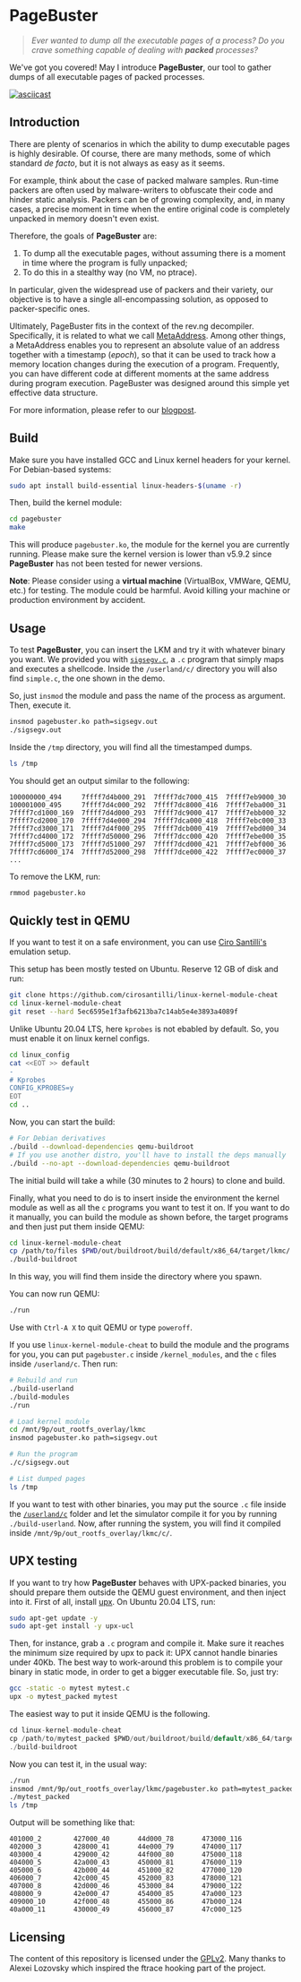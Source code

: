 # PageBuster

>_Ever wanted to dump all the executable pages of a process? Do you crave something capable of dealing with **packed** processes?_

We've got you covered! May I introduce **PageBuster**, our tool to gather dumps of all executable pages of packed processes.

[![asciicast](https://asciinema.org/a/cJH2O5N8w8Dd0GUuHw9kj8CZM.svg)](https://asciinema.org/a/cJH2O5N8w8Dd0GUuHw9kj8CZM)

Introduction
------------

There are plenty of scenarios in which the ability to dump executable pages is highly desirable. Of course, there are many methods, some of which standard _de facto_, but it is not always as easy as it seems.

For example, think about the case of packed malware samples. Run-time packers are often used by malware-writers to obfuscate their code and hinder static analysis. Packers can be of growing complexity, and, in many cases, a precise moment in time when the entire original code is completely unpacked in memory doesn't even exist.

Therefore, the goals of **PageBuster** are:

1. To dump all the executable pages, without assuming there is a moment in time where the program is fully unpacked;
2. To do this in a stealthy way (no VM, no ptrace).

In particular, given the widespread use of packers and their variety, our objective is to have a single all-encompassing solution, as opposed to packer-specific ones.

Ultimately, PageBuster fits in the context of the rev.ng decompiler. Specifically, it is related to what we call [MetaAddress](https://github.com/revng/revng/blob/9869f05/include/revng/Support/MetaAddress.h#L382). Among other things, a MetaAddress enables you to represent an absolute value of an address together with a timestamp (_epoch_), so that it can be used to track how a memory location changes during the execution of a program. Frequently, you can have different code at different moments at the same address during program execution. PageBuster was designed around this simple yet effective data structure.

For more information, please refer to our [blogpost](https://rev.ng/blog/dump/post.html).

Build
------

Make sure you have installed GCC and Linux kernel headers for your kernel. For Debian-based systems:

```sh
sudo apt install build-essential linux-headers-$(uname -r)
```

Then, build the kernel module:

```sh
cd pagebuster
make
```

This will produce `pagebuster.ko`, the module for the kernel you are currently running.
Please make sure the kernel version is lower than v5.9.2 since **PageBuster** has not been tested for newer versions.

**Note**: Please consider using a **virtual machine** (VirtualBox, VMWare, QEMU, etc.) for testing. The module could be harmful. Avoid killing your machine or production environment by accident.

Usage
-----

To test **PageBuster**, you can insert the LKM and try it with whatever binary you want. We provided you with [`sigsegv.c`](https://github.com/zTehRyaN/pagebuster/blob/main/sigsegv.c), a `.c` program that simply maps and executes a shellcode. Inside the `/userland/c/` directory you will also find `simple.c`, the one shown in the demo.

So, just `insmod` the module and pass the name of the process as argument. Then, execute it.

```sh
insmod pagebuster.ko path=sigsegv.out
./sigsegv.out
```

Inside the `/tmp` directory, you will find all the timestamped dumps.

```sh
ls /tmp
```

You should get an output similar to the following:

```
100000000_494     7ffff7d4b000_291  7ffff7dc7000_415  7ffff7eb9000_30
100001000_495     7ffff7d4c000_292  7ffff7dc8000_416  7ffff7eba000_31
7ffff7cd1000_169  7ffff7d4d000_293  7ffff7dc9000_417  7ffff7ebb000_32
7ffff7cd2000_170  7ffff7d4e000_294  7ffff7dca000_418  7ffff7ebc000_33
7ffff7cd3000_171  7ffff7d4f000_295  7ffff7dcb000_419  7ffff7ebd000_34
7ffff7cd4000_172  7ffff7d50000_296  7ffff7dcc000_420  7ffff7ebe000_35
7ffff7cd5000_173  7ffff7d51000_297  7ffff7dcd000_421  7ffff7ebf000_36
7ffff7cd6000_174  7ffff7d52000_298  7ffff7dce000_422  7ffff7ec0000_37
...
```

To remove the LKM, run:

```sh
rmmod pagebuster.ko
```

Quickly test in QEMU
--------------------

If you want to test it on a safe environment, you can use [Ciro Santilli's](https://github.com/cirosantilli/linux-kernel-module-cheat) emulation setup.

This setup has been mostly tested on Ubuntu.
Reserve 12 GB of disk and run:

```sh
git clone https://github.com/cirosantilli/linux-kernel-module-cheat
cd linux-kernel-module-cheat
git reset --hard 5ec6595e1f3afb6213ba7c14ab5e4e3893a4089f
```

Unlike Ubuntu 20.04 LTS, here `kprobes` is not ebabled by default. So, you must enable it on linux kernel configs.

```sh
cd linux_config
cat <<EOT >> default
-
# Kprobes
CONFIG_KPROBES=y
EOT
cd ..
```

Now, you can start the build:

```sh
# For Debian derivatives
./build --download-dependencies qemu-buildroot
# If you use another distro, you'll have to install the deps manually
./build --no-apt --download-dependencies qemu-buildroot
```

The initial build will take a while (30 minutes to 2 hours) to clone and build.

Finally, what you need to do is to insert inside the environment the kernel module as well as all the `c` programs you want to test it on.
If you want to do it manually, you can build the module as shown before, the target programs and then just put them inside QEMU:

```sh
cd linux-kernel-module-cheat
cp /path/to/files $PWD/out/buildroot/build/default/x86_64/target/lkmc/
./build-buildroot
```

In this way, you will find them inside the directory where you spawn.

You can now run QEMU:

```sh
./run
```

Use with `Ctrl-A X` to quit QEMU or type `poweroff`.

If you use `linux-kernel-module-cheat` to build the module and the programs for you, you can put `pagebuster.c` inside `/kernel_modules`, and the `c` files inside `/userland/c`. Then run:

```sh
# Rebuild and run
./build-userland
./build-modules
./run

# Load kernel module
cd /mnt/9p/out_rootfs_overlay/lkmc
insmod pagebuster.ko path=sigsegv.out

# Run the program
./c/sigsegv.out

# List dumped pages
ls /tmp
```

If you want to test with other binaries, you may put the source `.c` file inside the [`/userland/c`](https://github.com/cirosantilli/linux-kernel-module-cheat/tree/master/userland/c) folder and let the simulator compile it for you by running `./build-userland`. Now, after running the system, you will find it compiled inside `/mnt/9p/out_rootfs_overlay/lkmc/c/`.

UPX testing
-----------

If you want to try how **PageBuster** behaves with UPX-packed binaries, you should prepare them outside the QEMU guest environment, and then inject into it.
First of all, install [upx](https://upx.github.io/). On Ubuntu 20.04 LTS, run:

```sh
sudo apt-get update -y
sudo apt-get install -y upx-ucl
```

Then, for instance, grab a `.c` program and compile it. Make sure it reaches the minimum size required by upx to pack it: UPX cannot handle binaries under 40Kb. The best way to work-around this problem is to compile your binary in static mode, in order to get a bigger executable file.
So, just try:

```sh
gcc -static -o mytest mytest.c
upx -o mytest_packed mytest
```

The easiest way to put it inside QEMU is the following.

```c
cd linux-kernel-module-cheat
cp /path/to/mytest_packed $PWD/out/buildroot/build/default/x86_64/target/lkmc/
./build-buildroot
```

Now you can test it, in the usual way:

```sh
./run
insmod /mnt/9p/out_rootfs_overlay/lkmc/pagebuster.ko path=mytest_packed
./mytest_packed
ls /tmp
```

Output will be something like that:

```
401000_2        427000_40       44d000_78       473000_116
402000_3        428000_41       44e000_79       474000_117
403000_4        429000_42       44f000_80       475000_118
404000_5        42a000_43       450000_81       476000_119
405000_6        42b000_44       451000_82       477000_120
406000_7        42c000_45       452000_83       478000_121
407000_8        42d000_46       453000_84       479000_122
408000_9        42e000_47       454000_85       47a000_123
409000_10       42f000_48       455000_86       47b000_124
40a000_11       430000_49       456000_87       47c000_125
```

Licensing
---------

The content of this repository is licensed under the [GPLv2](https://github.com/zTehRyaN/pagebuster/blob/main/LICENSE).
Many thanks to Alexei Lozovsky which inspired the ftrace hooking part of the project.
